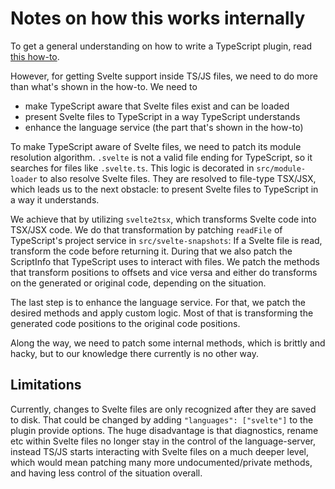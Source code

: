# Notes on how this works internally

To get a general understanding on how to write a TypeScript plugin, read [this how-to](https://github.com/microsoft/TypeScript/wiki/Writing-a-Language-Service-Plugin).

However, for getting Svelte support inside TS/JS files, we need to do more than what's shown in the how-to. We need to

-   make TypeScript aware that Svelte files exist and can be loaded
-   present Svelte files to TypeScript in a way TypeScript understands
-   enhance the language service (the part that's shown in the how-to)

To make TypeScript aware of Svelte files, we need to patch its module resolution algorithm. `.svelte` is not a valid file ending for TypeScript, so it searches for files like `.svelte.ts`. This logic is decorated in `src/module-loader` to also resolve Svelte files. They are resolved to file-type TSX/JSX, which leads us to the next obstacle: to present Svelte files to TypeScript in a way it understands.

We achieve that by utilizing `svelte2tsx`, which transforms Svelte code into TSX/JSX code. We do that transformation by patching `readFile` of TypeScript's project service in `src/svelte-snapshots`: If a Svelte file is read, transform the code before returning it. During that we also patch the ScriptInfo that TypeScript uses to interact with files. We patch the methods that transform positions to offsets and vice versa and either do transforms on the generated or original code, depending on the situation.

The last step is to enhance the language service. For that, we patch the desired methods and apply custom logic. Most of that is transforming the generated code positions to the original code positions.

Along the way, we need to patch some internal methods, which is brittly and hacky, but to our knowledge there currently is no other way.

## Limitations

Currently, changes to Svelte files are only recognized after they are saved to disk. That could be changed by adding `"languages": ["svelte"]` to the plugin provide options. The huge disadvantage is that diagnostics, rename etc within Svelte files no longer stay in the control of the language-server, instead TS/JS starts interacting with Svelte files on a much deeper level, which would mean patching many more undocumented/private methods, and having less control of the situation overall.
